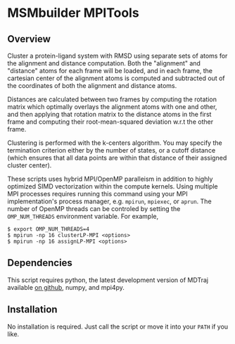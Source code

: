 MSMbuilder MPITools
=============
## Overview
Cluster a protein-ligand system with RMSD using separate sets of atoms for the
alignment and distance computation. Both the "alignment" and "distance" atoms
for each frame will be loaded, and in each frame, the cartesian center of the
alignment atoms is computed and subtracted out of the coordinates of both the
alignment and distance atoms.

Distances are calculated between two frames by computing the rotation matrix
which optimally overlays the alignment atoms with one and other, and then
applying that rotation matrix to the distance atoms in the first frame and
computing their root-mean-squared deviation w.r.t the other frame.

Clustering is performed with the k-centers algorithm. You may specify the
termination criterion either by the number of states, or a cutoff distance
(which ensures that all data points are within that distance of their assigned
cluster center).

These scripts uses hybrid MPI/OpenMP paralleism in addition to highly optimized
SIMD vectorization within the compute kernels. Using multiple MPI processes
requires running this command using your MPI implementation's process manager,
e.g. `mpirun`, `mpiexec`, or `aprun`. The number of OpenMP threads can be
controled by setting the `OMP_NUM_THREADS` environment variable. For example,

```
$ export OMP_NUM_THREADS=4
$ mpirun -np 16 clusterLP-MPI <options>
$ mpirun -np 16 assignLP-MPI <options>
```

## Dependencies
This script requires python, the latest development version of MDTraj available
[on github](https://github.com/rmcgibbo/mdtraj), numpy, and mpi4py.

## Installation
No installation is required. Just call the script or move it into your `PATH`
if you like.
